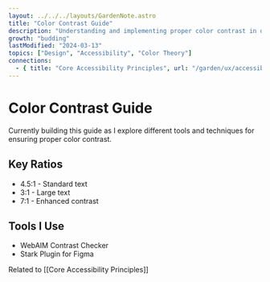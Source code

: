 ```yaml
---
layout: ../../../layouts/GardenNote.astro
title: "Color Contrast Guide"
description: "Understanding and implementing proper color contrast in design"
growth: "budding"
lastModified: "2024-03-13"
topics: ["Design", "Accessibility", "Color Theory"]
connections:
  - { title: "Core Accessibility Principles", url: "/garden/ux/accessibility-principles" }
---
```


# Color Contrast Guide

Currently building this guide as I explore different tools and techniques for ensuring proper color contrast.

## Key Ratios
- 4.5:1 - Standard text
- 3:1 - Large text
- 7:1 - Enhanced contrast

## Tools I Use
- WebAIM Contrast Checker
- Stark Plugin for Figma

Related to [[Core Accessibility Principles]]